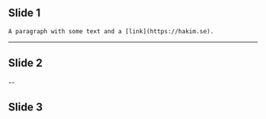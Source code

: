 ## Slide 1
    A paragraph with some text and a [link](https://hakim.se).
---
## Slide 2

--
## Slide 3